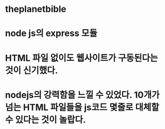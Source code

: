 # theplanetbible
# node js의 express 모듈 
# HTML 파일 없이도 웹사이트가 구동된다는 것이 신기했다.
# nodejs의 강력함을 느낄 수 있었다. 10개가 넘는 HTML 파일들을 js코드 몇줄로 대체할 수 있다는 것이 놀랍다.
